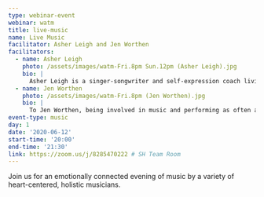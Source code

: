```yaml
---
type: webinar-event
webinar: watm
title: live-music
name: Live Music
facilitator: Asher Leigh and Jen Worthen
facilitators:
  - name: Asher Leigh
    photo: /assets/images/watm-Fri.8pm Sun.12pm (Asher Leigh).jpg
    bio: |
      Asher Leigh is a singer-songwriter and self-expression coach living in Asheville, NC who performs original music, and offers programs that create safe spaces for body-honoring growth in the areas of creative empowerment and life purpose.
  - name: Jen Worthen
    photo: /assets/images/watm-Fri.8pm (Jen Worthen).jpg
    bio: |
      To Jen Worthen, being involved in music and performing as often as possible is equivalent to breathing. She started singing in fourth grade after being introduced to the musical Little Orphan Annie and has not stopped since! Though she did get some vocal training and education, as well as a degree in music therapy from Radford University. Jen wants to express her gratitude for being invited to be a part of this event and could not agree with SeekHealing more: we most certainly are the medicine!
event-type: music
day: 1
date: '2020-06-12'
start-time: '20:00'
end-time: '21:30'
link: https://zoom.us/j/8285470222 # SH Team Room
---
```


Join us for an emotionally connected evening of music by a variety of heart-centered, holistic musicians.
